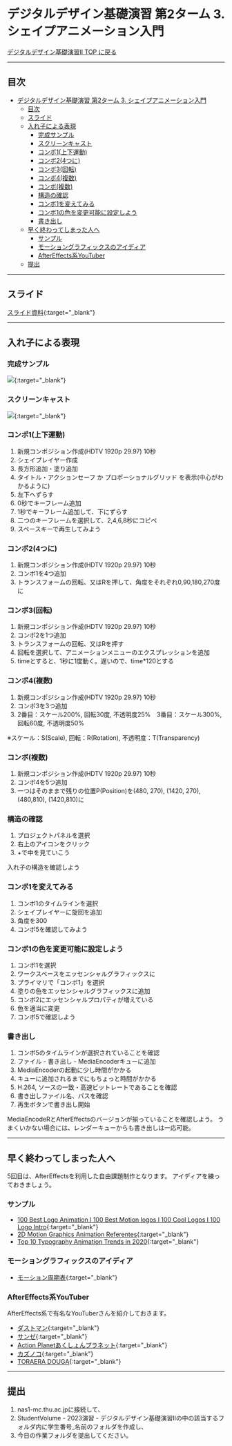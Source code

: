 # デジタルデザイン基礎演習 第2ターム 3. シェイプアニメーション入門

[デジタルデザイン基礎演習II TOP に戻る](./index.md)

---
## 目次

- [デジタルデザイン基礎演習 第2ターム 3. シェイプアニメーション入門](#デジタルデザイン基礎演習-第2ターム-3-シェイプアニメーション入門)
  - [目次](#目次)
  - [スライド](#スライド)
  - [入れ子による表現](#入れ子による表現)
    - [完成サンプル](#完成サンプル)
    - [スクリーンキャスト](#スクリーンキャスト)
    - [コンポ1(上下運動)](#コンポ1上下運動)
    - [コンボ2(4つに)](#コンボ24つに)
    - [コンボ3(回転)](#コンボ3回転)
    - [コンボ4(複数)](#コンボ4複数)
    - [コンボ(複数)](#コンボ複数)
    - [構造の確認](#構造の確認)
    - [コンボ1を変えてみる](#コンボ1を変えてみる)
    - [コンボ1の色を変更可能に設定しよう](#コンボ1の色を変更可能に設定しよう)
    - [書き出し](#書き出し)
  - [早く終わってしまった人へ](#早く終わってしまった人へ)
    - [サンプル](#サンプル)
    - [モーショングラフィックスのアイディア](#モーショングラフィックスのアイディア)
    - [AfterEffects系YouTuber](#aftereffects系youtuber)
  - [提出](#提出)

---

## スライド

[スライド資料](./dd2_03slide.pdf){:target="_blank"}

---
## 入れ子による表現
### 完成サンプル
[![](https://img.youtube.com/vi/smW_GG4QiXg/0.jpg)](https://www.youtube.com/watch?v=smW_GG4QiXg){:target="_blank"}

### スクリーンキャスト
[![](https://img.youtube.com/vi/WsQz4nXeZUc/0.jpg)](https://www.youtube.com/watch?v=WsQz4nXeZUc){:target="_blank"}

### コンポ1(上下運動)
1. 新規コンポジション作成(HDTV 1920p 29.97) 10秒
2. シェイプレイヤー作成
3. 長方形追加・塗り追加
4. タイトル・アクションセーフ か プロポーショナルグリッド を表示(中心がわかるように)
5. 左下へずらす
6. 0秒でキーフレーム追加
7. 1秒でキーフレーム追加して、下にずらす
8. 二つのキーフレームを選択して、2,4,6,8秒にコピペ
9. スペースキーで再生してみよう

### コンボ2(4つに)
1. 新規コンポジション作成(HDTV 1920p 29.97) 10秒
2. コンボ1を4つ追加
3. トランスフォームの回転、又はRを押して、角度をそれぞれ0,90,180,270度に

### コンボ3(回転)
1. 新規コンポジション作成(HDTV 1920p 29.97) 10秒
2. コンボ2を1つ追加
3. トランスフォームの回転、又はRを押す
4. 回転を選択して、アニメーションメニューのエクスプレッションを追加
5. timeとすると、1秒に1度動く。遅いので、time*120とする

### コンボ4(複数)
1. 新規コンポジション作成(HDTV 1920p 29.97) 10秒
2. コンボ3を3つ追加
3. 2番目：スケール200%, 回転30度, 不透明度25%　3番目：スケール300%, 回転60度, 不透明度50%

※スケール：S(Scale), 回転：R(Rotation), 不透明度：T(Transparency)

### コンボ(複数)
1. 新規コンポジション作成(HDTV 1920p 29.97) 10秒
2. コンボ4を5つ追加
3. 一つはそのままで残りの位置P(Position)を(480, 270), (1420, 270), (480,810), (1420,810)に


### 構造の確認
1. プロジェクトパネルを選択
2. 右上のアイコンをクリック
3. +で中を見ていこう

入れ子の構造を確認しよう

### コンボ1を変えてみる
1. コンボ1のタイムラインを選択
2. シェイプレイヤーに旋回を追加
3. 角度を300
4. コンボ5を確認してみよう

### コンボ1の色を変更可能に設定しよう
1. コンボ1を選択
2. ワークスペースをエッセンシャルグラフィックスに
3. プライマリで「コンボ1」を選択
4. 塗りの色をエッセンシャルグラフィックスに追加
5. コンボ2にエッセンシャルプロパティが増えている
6. 色を適当に変更
7. コンボ5で確認しよう

### 書き出し
1. コンボ5のタイムラインが選択されていることを確認
2. ファイル - 書き出し - MediaEncoderキューに追加
3. MediaEncoderの起動に少し時間がかかる
4. キューに追加されるまでにもちょっと時間がかかる
5. H.264, ソースの一致・高速ビットレートであることを確認
6. 書き出しファイル名、パスを確認
7. 再生ボタンで書き出し開始

MediaEncodeRとAfterEffectsのバージョンが揃っていることを確認しよう。
うまくいかない場合には、レンダーキューからも書き出しは一応可能。

<!--
---
## 3Dの表現
### 完成サンプル
[![](https://img.youtube.com/vi/xSj2g92nl2s/0.jpg)](https://www.youtube.com/watch?v=xSj2g92nl2s){:target="_blank"}

### 準備　作業用フォルダを準備しよう
[![](https://img.youtube.com/vi/tN9S1EPZJbA/0.jpg)](https://www.youtube.com/watch?v=tN9S1EPZJbA){:target="_blank"}

### 3次元空間を作る準備
[![](https://img.youtube.com/vi/4lXGKF6FUHA/0.jpg)](https://www.youtube.com/watch?v=4lXGKF6FUHA){:target="_blank"}

### いろいろな方向から見てみよう
AfterEffects2020以降、統合カメラツールがなくなってる(0:33)

その代わり、カメラツールが3種類に別れています

[Aeの統合カメラツールが無くなった？！](https://note.com/crecochan/n/n43ef673c74cd){:target="_blank"}

[![](https://img.youtube.com/vi/LDOwt8zbxVU/0.jpg)](https://www.youtube.com/watch?v=LDOwt8zbxVU){:target="_blank"}

### 3Dカメラ
訂正：フォーカス距離と焦点距離は別もの。焦点距離は、レンズの中心点からイメージセンサーまでの距離。

被写界深度をオンにしないとボケません

![](img/dd2_03_camera.png)

[![](https://img.youtube.com/vi/DGlPxVMOQxw/0.jpg)](https://www.youtube.com/watch?v=DGlPxVMOQxw){:target="_blank"}

### プリコンポーズから仕上げ
ネスト化(入れ子)はプリコンポーズという機能でも利用できます。

[![](https://img.youtube.com/vi/jBGwAkt7Hzs/0.jpg)](https://www.youtube.com/watch?v=jBGwAkt7Hzs){:target="_blank"}

### 書き出し
[![](https://img.youtube.com/vi/EB9vpgaivOI/0.jpg)](https://www.youtube.com/watch?v=EB9vpgaivOI){:target="_blank"}
-->

---
## 早く終わってしまった人へ
5回目は、AfterEffectsを利用した自由課題制作となります。
アイディアを練っておきましょう。

### サンプル
- [100 Best Logo Animation l 100 Best Motion logos l 100 Cool Logos l 100 Logo Intro](https://www.youtube.com/watch?v=m-osco-Xuqs){:target="_blank"}
- [2D Motion Graphics Animation Referentes](https://www.youtube.com/watch?v=UH76-7CsOa4&list=PLqmEWnA8-0blfI7woK7aBVy8bTmCRtIKn){:target="_blank"}
- [Top 10 Typography Animation Trends in 2020](https://www.youtube.com/watch?v=xoTp1tFBat0){:target="_blank"}

### モーショングラフィックスのアイディア
- [モーション周期表](http://foxcodex.html.xdomain.jp/index.html){:target="_blank"}

### AfterEffects系YouTuber
AfterEffects系で有名なYouTuberさんを紹介しておきます。
- [ダストマン](https://www.youtube.com/c/%E3%83%80%E3%82%B9%E3%83%88%E3%83%9E%E3%83%B3Tips){:target="_blank"}
- [サンゼ](https://www.youtube.com/c/sanze-studio){:target="_blank"}
- [Action Planetあくしょんプラネット](https://www.youtube.com/c/%E3%81%82%E3%81%8F%E3%81%97%E3%82%87%E3%82%93%E3%83%97%E3%83%A9%E3%83%8D%E3%83%83%E3%83%88ActionPlanet){:target="_blank"}
- [カズノコ](https://www.youtube.com/c/%E3%82%AB%E3%82%BA%E3%83%8E%E3%82%B3){:target="_blank"}
- [TORAERA DOUGA](https://www.youtube.com/c/TORAERADOUGA){:target="_blank"}




---
## 提出

1. nas1-mc.thu.ac.jpに接続して、
2. StudentVolume - 2023演習 - デジタルデザイン基礎演習IIの中の該当するフォルダ内に学生番号_名前のフォルダを作成し、
3. 今日の作業フォルダを提出してください。



